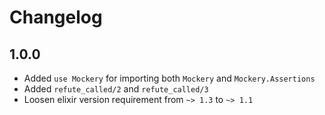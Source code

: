 # Changelog

## 1.0.0
* Added `use Mockery` for importing both `Mockery` and `Mockery.Assertions`
* Added `refute_called/2` and `refute_called/3`
* Loosen elixir version requirement from `~> 1.3` to `~> 1.1`
